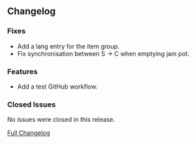 ## Changelog

### Fixes

- Add a lang entry for the item group.
- Fix synchronisation between S -> C when emptying jam pot.

### Features

- Add a test GitHub workflow.

### Closed Issues

No issues were closed in this release.

[Full Changelog](https://github.com/JamCoreModding/Jamtastic/compare/1.4.0...1.4.1)
